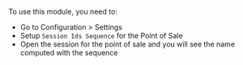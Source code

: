 
To use this module, you need to:

- Go to Configuration > Settings
- Setup `Session Ids Sequence` for the Point of Sale
- Open the session for the point of sale and you will see the name computed with the sequence